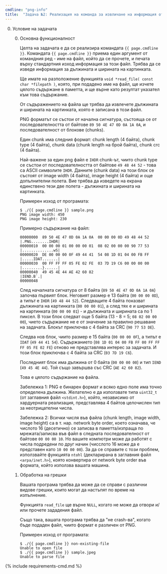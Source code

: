 ```yaml
---
cmdline: "png-info"
title:  "Задача №2: Реализация на команда за извличане на информация от файл с формат png"
---
```

0. Условие на задачата

   0. Основна функционалност

      Целта на задачата е да се реализира командата `{{ page.cmdline }}`. Командата `{{ page.cmdline }}` приема един аргумент от командния ред - име на файл, който да се прочете, и печата върху стандартния изход информация за този файл. Трябва да се изведе информация за дължината и ширината на картинката.

      Ще имате на разположение функцията `void *read_file( const char *filepath )`, която, при подадено име на файл, ще изчете цялото съдържане в паметта, и ще върне като резултат указател към това съдържание.

      От съдъражението на файла ще трябва да извлечете дължината и ширината на картинката, която е записана в този файл.

      PNG форматът се състои от начална сигнатура, състояща се от последователността от байтове `89 50 4E 47 0D 0A 1A 0A`, и последователност от блокове (chunks).

      Един chunk има следния формат: chunk length (4 байта), chunk type (4 байта), chunk data (chunk length на брой байта), chunk crc (4 байта).

      Най-важене за един png файл е `IHDR` chunk-ът, чиито chunk type се състои от последователността от байтове `49 48 44 52` - това са ASCII символите `IHDR`. Данните (chunk data) на този блок се състоят от image width (4 байта), image height (4 байта) и още допълнителни полета. Вие трябва да изведете на екрана единствено тези две полета - дължината и ширината на картинката.

      Примерен изход от програмата:
      ```
      $ ./{{ page.cmdline }} sample.png
      PNG image width: 450
      PNG image height: 230
      ```

      Примерно съдържание на файл:
      ```
      00000000  89 50 4E 47 0D 0A 1A 0A  00 00 00 0D 49 48 44 52  |.PNG........IHDR|
      00000010  00 00 00 01 00 00 00 01  08 02 00 00 00 90 77 53  |..............wS|
      00000020  DE 00 00 00 0F 49 44 41  54 08 1D 01 04 00 FB FF  |.....IDAT.......|
      00000030  00 FF FF FF 05 FE 02 FE  03 7D 19 C6 00 00 00 00  |.........}......|
      00000040  49 45 4E 44 AE 42 60 82                           |IEND.B`.|
      00000048
      ```

      След началната сигнатура от 8 байта (`89 50 4E 47 0D 0A 1A 0A`) започва първият блок. Неговият размер е 13 байта (`00 00 00 0D`), a типът е `IHDR` (`49 48 44 52`). Следващите 4 байта показват дължината на картинката (`00 00 00 01`), а след тях е и ширината на картинката (`00 00 00 01`) - и дължината и ширината са по 1 пиксел. В този блок следват още 5 байта (13 - 8 = 5; `08 02 00 00 00`), чието съдържание не е от значение за правилно решаване на задачата. Блокът приключва с 4 байта за CRC (`90 77 53 DE`).

      Следва нов блок, чиито размер е 15 байта (`00 00 00 0F`), а типът е `IDAT` (`49 44 41 54`). Съдържанието (`08 1D 01 04 00 FB FF 00 FF FF FF 05 FE 02 FE`) отново не представлява интерес за задачата. И този блок приключва с 4 байта за CRC (`03 7D 19 C6`).

      Последният блок има дължина от 0 байта (`00 00 00 00`) и тип `IEND` (`49 45 4E 44`). Той също завършва със CRC (`AE 42 60 82`).

      Това е цялото съдържание на файла.

      Забележка 1: PNG е бинарен формат и всяко едно поле има точно определена дължина. Желателно е да използвате типа `uint32_t` (от заглавния файл `<stdint.h>`), който, независимо от хардуерната реализация, представлява 4 байтов целочислен тип за неотрицателни числа.

      Забележка 2: Всички числя във файла (chunk length, image width, image height) са в т. нар. network byte order, което означава, че числото 16 (десетично) се записва в паметта/изпраща по мрежата/записва във файл в следната последователност от байтове `00 00 00 10`. Но вашите компютри може да работят с числа подредени по друг начин (чисслото 16 може да е представен като `10 00 00 00`). За да се справите с този проблем, използвайте функцията `ntohl` (декларирана в заглавния файл `<arpa/inet.h>`), която конвертира от network byte order във формата, който използва вашата машина.

   0. Обработка на грешки

      Вашата програма трябва да може да се справи с различни видове грешки, които могат да настъпят по време на изпълнение.

      Функцията `read_file` ще върне `NULL`, когато не може да отвори и/или прочете зададения файл.

      Също така, вашата програма трябва да "не crash-ва", когато бъде подаден файл, чиито формат е различен от PNG.

      Примерен изход от програмата:
      ```
      $ ./{{ page.cmdline }} non-existing-file
      Unable to open file
      $ ./{{ page.cmdline }} sample.jpeg
      Unable to parse file
      ```


{% include requirements-cmd.md %}

